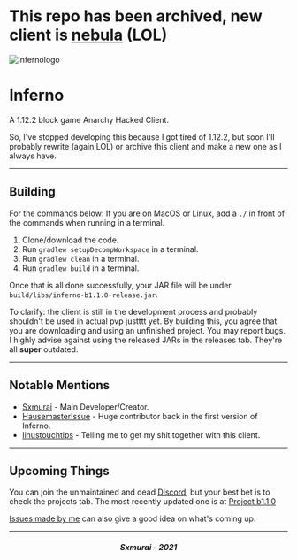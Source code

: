 # This repo has been archived, new client is [nebula](https://github.com/Sxmurai/nebula) (LOL)


![infernologo](https://user-images.githubusercontent.com/90464553/133526203-64b11a67-e7c6-4f31-9fd1-05d9142227aa.png)
# Inferno

A 1.12.2 block game Anarchy Hacked Client.

So, I've stopped developing this because I got tired of 1.12.2, but soon I'll probably rewrite (again LOL) or archive this client and make a new one as I always have.

---

## Building

For the commands below: If you are on MacOS or Linux, add a `./` in front of the commands when running in a terminal.

1. Clone/download the code.
2. Run `gradlew setupDecompWorkspace` in a terminal.
3. Run `gradlew clean` in a terminal.
4. Run `gradlew build` in a terminal.

Once that is all done successfully, your JAR file will be under `build/libs/inferno-b1.1.0-release.jar`.

To clarify: the client is still in the development process and probably shouldn't be used in actual pvp justttt yet. By building this, you agree that you are downloading and using an unfinished project. You may report bugs. I highly advise against using the released JARs in the releases tab. They're all __**super**__ outdated.

---

## Notable Mentions

- [Sxmurai](https://github.com/Sxmurai/Inferno) - Main Developer/Creator.
- [HausemasterIssue](https://github.com/HausemasterIssue) - Huge contributor back in the first version of Inferno.
- [linustouchtips](https://github.com/linustouchtips) - Telling me to get my shit together with this client.

---

## Upcoming Things

You can join the unmaintained and dead [Discord](https://discord.gg/2WFgNZtAUq), but your best bet is to check the projects tab. The most recently updated one is at [Project b1.1.0](https://github.com/Sxmurai/inferno/projects/1)

[Issues made by me](https://github.com/Sxmurai/inferno/issues/created_by/Sxmurai) can also give a good idea on what's coming up.

---

<h5 align="center">Sxmurai - 2021</h5>
